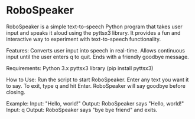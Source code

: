 # RoboSpeaker
RoboSpeaker is a simple text-to-speech Python program that takes user input and speaks it aloud using the pyttsx3 library. It provides a fun and interactive way to experiment with text-to-speech functionality.

Features:
Converts user input into speech in real-time.
Allows continuous input until the user enters q to quit.
Ends with a friendly goodbye message.

Requirements:
Python 3.x
pyttsx3 library (pip install pyttsx3)

How to Use:
Run the script to start RoboSpeaker.
Enter any text you want it to say.
To exit, type q and hit Enter. RoboSpeaker will say goodbye before closing.

Example:
Input: "Hello, world!"
Output: RoboSpeaker says "Hello, world!"
Input: q
Output: RoboSpeaker says "bye bye friend" and exits.
